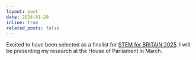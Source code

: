```yaml
---
layout: post
date: 2024-01-29
inline: true
related_posts: false
---
```


Excited to have been selected as a finalist for [STEM for BRITAIN 2025](https://stemforbritain.org.uk/). I will be presenting my research at the House of Parliament in March. 